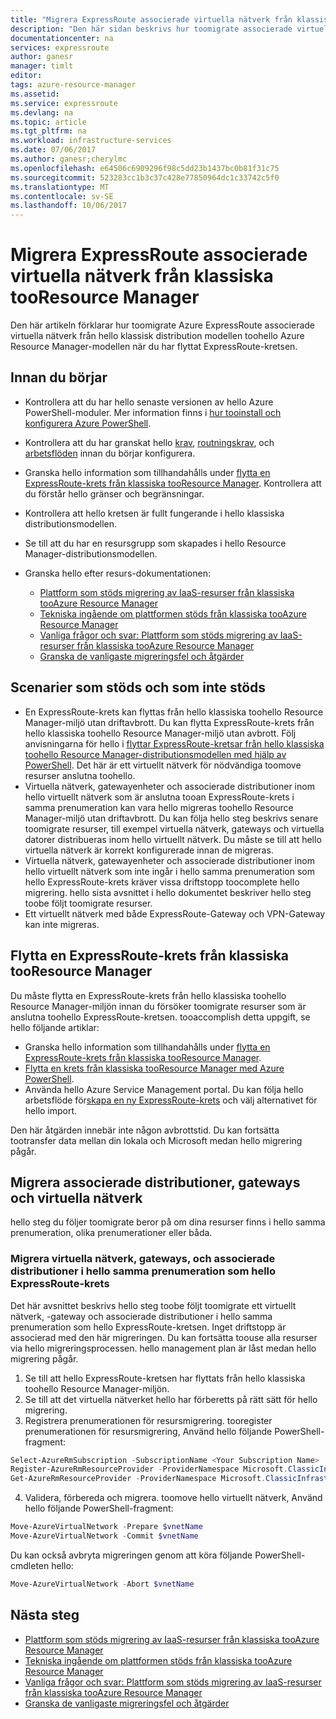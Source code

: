```yaml
---
title: "Migrera ExpressRoute associerade virtuella nätverk från klassiska tooResource Manager: Azure: PowerShell | Microsoft Docs"
description: "Den här sidan beskrivs hur toomigrate associerade virtuella nätverk tooResource Manager när du har flyttat kretsen."
documentationcenter: na
services: expressroute
author: ganesr
manager: timlt
editor: 
tags: azure-resource-manager
ms.assetid: 
ms.service: expressroute
ms.devlang: na
ms.topic: article
ms.tgt_pltfrm: na
ms.workload: infrastructure-services
ms.date: 07/06/2017
ms.author: ganesr;cherylmc
ms.openlocfilehash: e64506c6909296f98c5dd23b1437bc0b81f31c75
ms.sourcegitcommit: 523283cc1b3c37c428e77850964dc1c33742c5f0
ms.translationtype: MT
ms.contentlocale: sv-SE
ms.lasthandoff: 10/06/2017
---
```

# <a name="migrate-expressroute-associated-virtual-networks-from-classic-tooresource-manager"></a>Migrera ExpressRoute associerade virtuella nätverk från klassiska tooResource Manager

Den här artikeln förklarar hur toomigrate Azure ExpressRoute associerade virtuella nätverk från hello klassisk distribution modellen toohello Azure Resource Manager-modellen när du har flyttat ExpressRoute-kretsen. 


## <a name="before-you-begin"></a>Innan du börjar
* Kontrollera att du har hello senaste versionen av hello Azure PowerShell-moduler. Mer information finns i [hur tooinstall och konfigurera Azure PowerShell](/powershell/azure/overview).
* Kontrollera att du har granskat hello [krav](expressroute-prerequisites.md), [routningskrav](expressroute-routing.md), och [arbetsflöden](expressroute-workflows.md) innan du börjar konfigurera.
* Granska hello information som tillhandahålls under [flytta en ExpressRoute-krets från klassiska tooResource Manager](expressroute-move.md). Kontrollera att du förstår hello gränser och begränsningar.
* Kontrollera att hello kretsen är fullt fungerande i hello klassiska distributionsmodellen.
* Se till att du har en resursgrupp som skapades i hello Resource Manager-distributionsmodellen.
* Granska hello efter resurs-dokumentationen:

    * [Plattform som stöds migrering av IaaS-resurser från klassiska tooAzure Resource Manager](../virtual-machines/virtual-machines-windows-migration-classic-resource-manager.md)
    * [Tekniska ingående om plattformen stöds från klassiska tooAzure Resource Manager](../virtual-machines/virtual-machines-windows-migration-classic-resource-manager-deep-dive.md)
    * [Vanliga frågor och svar: Plattform som stöds migrering av IaaS-resurser från klassiska tooAzure Resource Manager](../virtual-machines/virtual-machines-windows-migration-classic-resource-manager.md)
    * [Granska de vanligaste migreringsfel och åtgärder](../virtual-machines/windows/migration-classic-resource-manager-errors.md?toc=%2fazure%2fvirtual-machines%2fwindows%2ftoc.json)

## <a name="supported-and-unsupported-scenarios"></a>Scenarier som stöds och som inte stöds

* En ExpressRoute-krets kan flyttas från hello klassiska toohello Resource Manager-miljö utan driftavbrott. Du kan flytta ExpressRoute-krets från hello klassiska toohello Resource Manager-miljö utan avbrott. Följ anvisningarna för hello i [flyttar ExpressRoute-kretsar från hello klassiska toohello Resource Manager-distributionsmodellen med hjälp av PowerShell](expressroute-howto-move-arm.md). Det här är ett virtuellt nätverk för nödvändiga toomove resurser anslutna toohello.
* Virtuella nätverk, gatewayenheter och associerade distributioner inom hello virtuellt nätverk som är anslutna tooan ExpressRoute-krets i samma prenumeration kan vara hello migreras toohello Resource Manager-miljö utan driftavbrott. Du kan följa hello steg beskrivs senare toomigrate resurser, till exempel virtuella nätverk, gateways och virtuella datorer distribueras inom hello virtuellt nätverk. Du måste se till att hello virtuella nätverk är korrekt konfigurerade innan de migreras. 
* Virtuella nätverk, gatewayenheter och associerade distributioner inom hello virtuellt nätverk som inte ingår i hello samma prenumeration som hello ExpressRoute-krets kräver vissa driftstopp toocomplete hello migrering. hello sista avsnittet i hello dokumentet beskriver hello steg toobe följt toomigrate resurser.
* Ett virtuellt nätverk med både ExpressRoute-Gateway och VPN-Gateway kan inte migreras.

## <a name="move-an-expressroute-circuit-from-classic-tooresource-manager"></a>Flytta en ExpressRoute-krets från klassiska tooResource Manager
Du måste flytta en ExpressRoute-krets från hello klassiska toohello Resource Manager-miljön innan du försöker toomigrate resurser som är anslutna toohello ExpressRoute-kretsen. tooaccomplish detta uppgift, se hello följande artiklar:

* Granska hello information som tillhandahålls under [flytta en ExpressRoute-krets från klassiska tooResource Manager](expressroute-move.md).
* [Flytta en krets från klassiska tooResource Manager med Azure PowerShell](expressroute-howto-move-arm.md).
* Använda hello Azure Service Management portal. Du kan följa hello arbetsflöde för[skapa en ny ExpressRoute-krets](expressroute-howto-circuit-portal-resource-manager.md) och välj alternativet för hello import. 

Den här åtgärden innebär inte någon avbrottstid. Du kan fortsätta tootransfer data mellan din lokala och Microsoft medan hello migrering pågår.

## <a name="migrate-virtual-networks-gateways-and-associated-deployments"></a>Migrera associerade distributioner, gateways och virtuella nätverk

hello steg du följer toomigrate beror på om dina resurser finns i hello samma prenumeration, olika prenumerationer eller båda.

### <a name="migrate-virtual-networks-gateways-and-associated-deployments-in-hello-same-subscription-as-hello-expressroute-circuit"></a>Migrera virtuella nätverk, gateways, och associerade distributioner i hello samma prenumeration som hello ExpressRoute-krets
Det här avsnittet beskrivs hello steg toobe följt toomigrate ett virtuellt nätverk, -gateway och associerade distributioner i hello samma prenumeration som hello ExpressRoute-kretsen. Inget driftstopp är associerad med den här migreringen. Du kan fortsätta toouse alla resurser via hello migreringsprocessen. hello management plan är låst medan hello migrering pågår. 

1. Se till att hello ExpressRoute-kretsen har flyttats från hello klassiska toohello Resource Manager-miljön.
2. Se till att det virtuella nätverket hello har förberetts på rätt sätt för hello migrering.
3. Registrera prenumerationen för resursmigrering. tooregister prenumerationen för resursmigrering, Använd hello följande PowerShell-fragment:

  ```powershell 
  Select-AzureRmSubscription -SubscriptionName <Your Subscription Name>
  Register-AzureRmResourceProvider -ProviderNamespace Microsoft.ClassicInfrastructureMigrate
  Get-AzureRmResourceProvider -ProviderNamespace Microsoft.ClassicInfrastructureMigrate
  ```
4. Validera, förbereda och migrera. toomove hello virtuellt nätverk, Använd hello följande PowerShell-fragment:

  ```powershell
  Move-AzureVirtualNetwork -Prepare $vnetName  
  Move-AzureVirtualNetwork -Commit $vnetName
  ```

  Du kan också avbryta migreringen genom att köra följande PowerShell-cmdleten hello:

  ```powershell
  Move-AzureVirtualNetwork -Abort $vnetName
  ```

## <a name="next-steps"></a>Nästa steg
* [Plattform som stöds migrering av IaaS-resurser från klassiska tooAzure Resource Manager](../virtual-machines/virtual-machines-windows-migration-classic-resource-manager.md)
* [Tekniska ingående om plattformen stöds från klassiska tooAzure Resource Manager](../virtual-machines/virtual-machines-windows-migration-classic-resource-manager-deep-dive.md)
* [Vanliga frågor och svar: Plattform som stöds migrering av IaaS-resurser från klassiska tooAzure Resource Manager](../virtual-machines/virtual-machines-windows-migration-classic-resource-manager.md)
* [Granska de vanligaste migreringsfel och åtgärder](../virtual-machines/windows/migration-classic-resource-manager-errors.md?toc=%2fazure%2fvirtual-machines%2fwindows%2ftoc.json)
